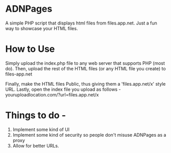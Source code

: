 ADNPages
========

A simple PHP script that displays html files from files.app.net. Just a fun way to showcase your HTML files. 

How to Use
==========

Simply upload the index.php file to any web server that supports PHP (most do). Then, upload the rest of the HTML files
(or any HTML file you create) to files-app.net

Finally, make the HTML files Public, thus giving them a 'files.app.net/x' style URL. Lastly, open the index file you upload
as follows - 
youruploadlocation.com/?url=files.app.net/x

Things to do - 
==============

1. Implement some kind of UI
2. Implement some kind of security so people don't misuse ADNPages as a proxy
3. Allow for better URLs.
